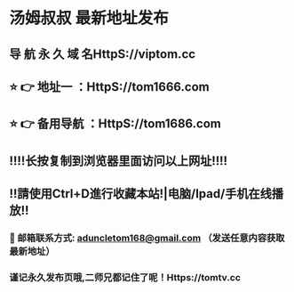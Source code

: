 # 汤姆叔叔 最新地址发布 
## 导 航 永 久 域 名HttpS://viptom.cc
## ⭐️ 👉 地址一 ：HttpS://tom1666.com
## ⭐️ 👉 备用导航 ：HttpS://tom1686.com
## ‼️‼️长按复制到浏览器里面访问以上网址‼️‼️
## ‼️請使用Ctrl+D進行收藏本站!|电脑/Ipad/手机在线播放‼️
### 📧 邮箱联系方式: aduncletom168@gmail.com （发送任意内容获取最新地址）
### 谨记永久发布页哦,二师兄都记住了呢！Https://tomtv.cc
